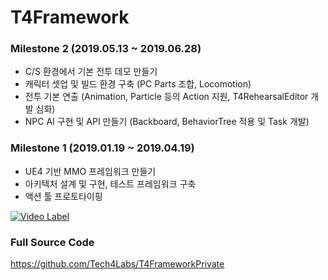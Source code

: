 # T4Framework

### Milestone 2 (2019.05.13 ~ 2019.06.28)

- C/S 환경에서 기본 전투 데모 만들기
- 캐릭터 셋업 및 빌드 환경 구축 (PC Parts 조합, Locomotion)
- 전투 기본 연출 (Animation, Particle 등의 Action 지원, T4RehearsalEditor 개발 심화)
- NPC AI 구현 및 API 만들기 (Backboard, BehaviorTree 적용 및 Task 개발)

### Milestone 1 (2019.01.19 ~ 2019.04.19)

- UE4 기반 MMO 프레임워크 만들기
- 아키텍처 설계 및 구현, 테스트 프레임워크 구축
- 액션 툴 프로토타이핑

[![Video Label](http://img.youtube.com/vi/kq6mi8CEYi0/0.jpg)](https://youtu.be/kq6mi8CEYi0?t=0s)

### Full Source Code

https://github.com/Tech4Labs/T4FrameworkPrivate
